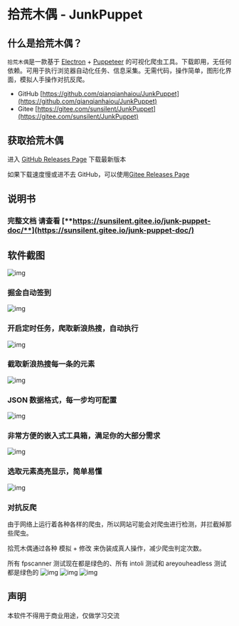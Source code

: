 # 拾荒木偶 - JunkPuppet

## 什么是拾荒木偶？

`拾荒木偶`是一款基于 [Electron](https://github.com/electron/electron) + [Puppeteer](https://github.com/puppeteer/puppeteer) 的可视化爬虫工具。下载即用，无任何依赖。可用于执行浏览器自动化任务、信息采集。无需代码，操作简单，图形化界面，模拟人手操作对抗反爬。

- GitHub [https://github.com/qianqianhaiou/JunkPuppet](https://github.com/qianqianhaiou/JunkPuppet)
- Gitee [https://gitee.com/sunsilent/JunkPuppet](https://gitee.com/sunsilent/JunkPuppet)

## 获取拾荒木偶

进入 [GitHub Releases Page](https://github.com/qianqianhaiou/JunkPuppet/releases) 下载最新版本

如果下载速度慢或进不去 GitHub，可以使用[Gitee Releases Page](https://gitee.com/sunsilent/JunkPuppet/releases)

## 说明书
### **完整文档** 请查看 [**https://sunsilent.gitee.io/junk-puppet-doc/**](https://sunsilent.gitee.io/junk-puppet-doc/)

## 软件截图
![img](./docs/user-guide/images/app-list.png)

### 掘金自动签到

![img](./docs/user-guide/images/app-detail1.png)

### 开启定时任务，爬取新浪热搜，自动执行

![img](./docs/user-guide/images/app-detail2.png)

### 截取新浪热搜每一条的元素

![img](./docs/user-guide/images/app-detail3.png)

### JSON 数据格式，每一步均可配置

![img](./docs/user-guide/images/app-setting.png)

### 非常方便的嵌入式工具箱，满足你的大部分需求

![img](./docs/user-guide/images/app-plugin-setting1.png)

### 选取元素高亮显示，简单易懂

![img](./docs/user-guide/images/app-plugin-setting2.png)

### 对抗反爬

由于网络上运行着各种各样的爬虫，所以网站可能会对爬虫进行检测，并拦截掉那些爬虫。

拾荒木偶通过各种 模拟 + 修改 来伪装成真人操作，减少爬虫判定次数。

所有 fpscanner 测试现在都是绿色的、所有 intoli 测试和 areyouheadless 测试都是绿色的
![img](./docs/user-guide/images/fpscanner.png)
![img](./docs/user-guide/images/areyouheadless.png)
![img](./docs/user-guide/images/intoli.png)

## 声明

本软件不得用于商业用途，仅做学习交流
